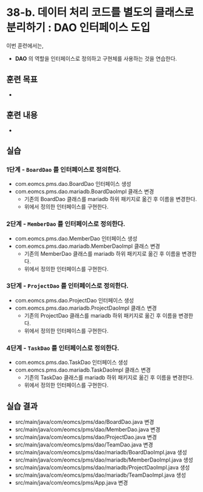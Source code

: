 # 38-b. 데이터 처리 코드를 별도의 클래스로 분리하기 : DAO 인터페이스 도입

이번 훈련에서는,
- **DAO** 의 역할을 인터페이스로 정의하고 구현체를 사용하는 것을 연습한다.



## 훈련 목표
-

## 훈련 내용
-

## 실습

### 1단계 - `BoardDao` 를 인터페이스로 정의한다.

- com.eomcs.pms.dao.BoardDao 인터페이스 생성
- com.eomcs.pms.dao.mariadb.BoardDaoImpl 클래스 변경
  - 기존의 BoardDao 클래스를 mariadb 하위 패키지로 옮긴 후 이름을 변경한다.
  - 위에서 정의한 인터페이스를 구현한다.

### 2단계 - `MemberDao` 를 인터페이스로 정의한다.

- com.eomcs.pms.dao.MemberDao 인터페이스 생성
- com.eomcs.pms.dao.mariadb.MemberDaoImpl 클래스 변경
  - 기존의 MemberDao 클래스를 mariadb 하위 패키지로 옮긴 후 이름을 변경한다.
  - 위에서 정의한 인터페이스를 구현한다.

### 3단계 - `ProjectDao` 를 인터페이스로 정의한다.

- com.eomcs.pms.dao.ProjectDao 인터페이스 생성
- com.eomcs.pms.dao.mariadb.ProjectDaoImpl 클래스 변경
  - 기존의 ProjectDao 클래스를 mariadb 하위 패키지로 옮긴 후 이름을 변경한다.
  - 위에서 정의한 인터페이스를 구현한다.

### 4단계 - `TaskDao` 를 인터페이스로 정의한다.

- com.eomcs.pms.dao.TaskDao 인터페이스 생성
- com.eomcs.pms.dao.mariadb.TaskDaoImpl 클래스 변경
  - 기존의 TaskDao 클래스를 mariadb 하위 패키지로 옮긴 후 이름을 변경한다.
  - 위에서 정의한 인터페이스를 구현한다.

## 실습 결과
- src/main/java/com/eomcs/pms/dao/BoardDao.java 변경
- src/main/java/com/eomcs/pms/dao/MemberDao.java 변경
- src/main/java/com/eomcs/pms/dao/ProjectDao.java 변경
- src/main/java/com/eomcs/pms/dao/TeamDao.java 변경
- src/main/java/com/eomcs/pms/dao/mariadb/BoardDaoImpl.java 생성
- src/main/java/com/eomcs/pms/dao/mariadb/MemberDaoImpl.java 생성
- src/main/java/com/eomcs/pms/dao/mariadb/ProjectDaoImpl.java 생성
- src/main/java/com/eomcs/pms/dao/mariadb/TeamDaoImpl.java 생성
- src/main/java/com/eomcs/pms/App.java 변경
